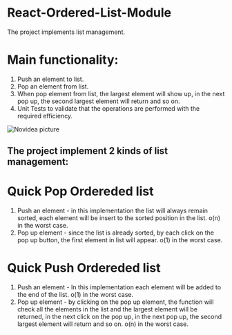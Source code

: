 # React-Ordered-List-Module
The project implements list management.

# Main functionality: 
1. Push an element to list.
2. Pop an element from list.
3. When pop element from list, the largest element will show up, in the next pop up, the second largest element will return and so on.
3. Unit Tests to validate that the operations are performed with the required efficiency.

![Novidea picture](https://user-images.githubusercontent.com/57434735/115446364-cbb11c80-a21f-11eb-86e3-20c670019d12.PNG)

## The project implement 2 kinds of list management:

# Quick Pop Ordereded list
1. Push an element - in this implementation the list will always remain sorted, each element will be insert to the sorted position in the list.
   o(n) in the worst case.
3. Pop up element - since the list is already sorted, by each click on the pop up button, the first element in list will appear.
   o(1) in the worst case.

# Quick Push Ordereded list
1. Push an element - In this implementation each element will be added to the end of the list.
   o(1) in the worst case.
3. Pop up element - by clicking on the pop up element, the function will check all the elements in the list and the largest element will be returned, in the next click on the pop   up, in the next pop up, the second largest element will return and so on.
  o(n) in the worst case.
